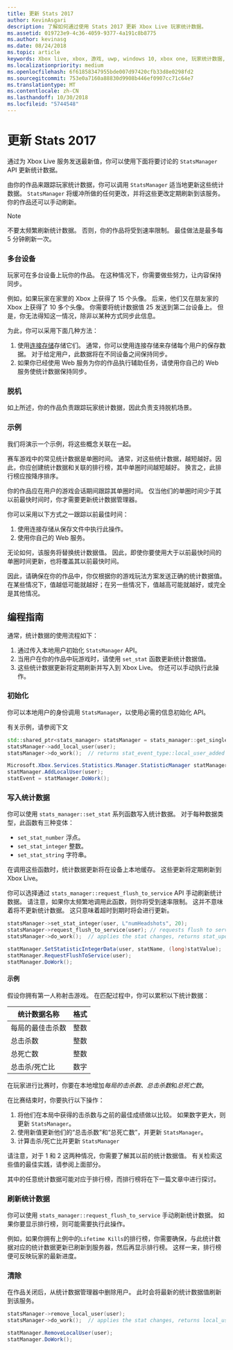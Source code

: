 ```yaml
---
title: 更新 Stats 2017
author: KevinAsgari
description: 了解如何通过使用 Stats 2017 更新 Xbox Live 玩家统计数据。
ms.assetid: 019723e9-4c36-4059-9377-4a191c8b8775
ms.author: kevinasg
ms.date: 08/24/2018
ms.topic: article
keywords: Xbox live, xbox, 游戏, uwp, windows 10, xbox one, 玩家统计数据, stats 2017
ms.localizationpriority: medium
ms.openlocfilehash: 6f61858347955bde007d97420cfb33d8e0298fd2
ms.sourcegitcommit: 753e0a7160a88830d9908b446ef0907cc71c64e7
ms.translationtype: MT
ms.contentlocale: zh-CN
ms.lasthandoff: 10/30/2018
ms.locfileid: "5744548"
---
```

# <a name="updating-stats-2017"></a>更新 Stats 2017

通过为 Xbox Live 服务发送最新值，你可以使用下面将要讨论的 `StatsManager` API 更新统计数据。

由你的作品来跟踪玩家统计数据，你可以调用 `StatsManager` 适当地更新这些统计数据。  `StatsManager` 将缓冲所做的任何更改，并将这些更改定期刷新到该服务。  你的作品还可以手动刷新。

> [!NOTE]
> 不要太频繁刷新统计数据。  否则，你的作品将受到速率限制。  最佳做法是最多每 5 分钟刷新一次。

### <a name="multiple-devices"></a>多台设备

玩家可在多台设备上玩你的作品。  在这种情况下，你需要做些努力，让内容保持同步。

例如，如果玩家在家里的 Xbox 上获得了 15 个头像。  后来，他们又在朋友家的 Xbox 上获得了 10 多个头像。  你需要将统计数据值 25 发送到第二台设备上。  但是，你无法得知这一情况，除非以某种方式同步此信息。

为此，你可以采用下面几种方法：

1. 使用[连接存储](../storage-platform/connected-storage/connected-storage-technical-overview.md)存储它们。  通常，你可以使用连接存储来存储每个用户的保存数据。  对于给定用户，此数据将在不同设备之间保持同步。
2. 如果你已经使用 Web 服务为你的作品执行辅助任务，请使用你自己的 Web 服务使统计数据保持同步。

### <a name="offline"></a>脱机

如上所述，你的作品负责跟踪玩家统计数据，因此负责支持脱机场景。 

### <a name="examples"></a>示例

我们将演示一个示例，将这些概念关联在一起。

赛车游戏中的常见统计数据是单圈时间。  通常，对这些统计数据，越短越好。因此，你应创建统计数据和关联的排行榜，其中单圈时间越短越好。  换言之，此排行榜应按降序排序。

你的作品应在用户的游戏会话期间跟踪其单圈时间。  仅当他们的单圈时间少于其以前最快时间时，你才需要更新统计数据管理器。

你可以采用以下方式之一跟踪以前最佳时间：
1. 使用连接存储从保存文件中执行此操作。
2. 使用你自己的 Web 服务。

无论如何，该服务将替换统计数据值。  因此，即使你要使用大于以前最快时间的单圈时间更新，也将覆盖其以前最快时间。

因此，请确保在你的作品中，你仅根据你的游戏玩法方案发送正确的统计数据值。  在某些情况下，值越低可能就越好；在另一些情况下，值越高可能就越好，或完全是其他情况。

## <a name="programming-guide"></a>编程指南

通常，统计数据的使用流程如下：

1. 通过传入本地用户初始化 `StatsManager` API。
1. 当用户在你的作品中玩游戏时，请使用 `set_stat` 函数更新统计数据值。
1. 这些统计数据更新将定期刷新并写入到 Xbox Live。  你还可以手动执行此操作。

### <a name="initialization"></a>初始化

你可以本地用户的身份调用 `StatsManager`，以使用必需的信息初始化 API。

有关示例，请参阅下文

```cpp
std::shared_ptr<stats_manager> statsManager = stats_manager::get_singleton_instance();
statsManager->add_local_user(user);
statsManager->do_work();  // returns stat_event_type::local_user_added
```

```csharp
Microsoft.Xbox.Services.Statistics.Manager.StatisticManager statManager = StatisticManager.SingletonInstance;
statManager.AddLocalUser(user);
statEvent = statManager.DoWork();
```

### <a name="writing-stats"></a>写入统计数据

你可以使用 `stats_manager::set_stat` 系列函数写入统计数据。  对于每种数据类型，此函数有三种变体：

* `set_stat_number` 浮点。
* `set_stat_integer` 整数。
* `set_stat_string` 字符串。

在调用这些函数时，统计数据更新将在设备上本地缓存。  这些更新将定期刷新到 Xbox Live。

你可以选择通过 `stats_manager::request_flush_to_service` API 手动刷新统计数据。  请注意，如果你太频繁地调用此函数，则你将受到速率限制。  这并不意味着将不更新统计数据。  这只意味着超时到期时将会进行更新。

```cpp
statsManager->set_stat_integer(user, L"numHeadshots", 20);
statsManager->request_flush_to_service(user); // requests flush to service, performs a do_work
statsManager->do_work();  // applies the stat changes, returns stat_update_complete after flush to service
```

```csharp
statManager.SetStatisticIntegerData(user, statName, (long)statValue);
statManager.RequestFlushToService(user);
statManager.DoWork();
```

#### <a name="example"></a>示例

假设你拥有第一人称射击游戏。  在匹配过程中，你可以累积以下统计数据：

| 统计数据名称 | 格式 |
|-----------|--------|
| 每局的最佳击杀数 | 整数 |
| 总击杀数 | 整数 |
| 总死亡数 | 整数 |
| 总击杀/死亡比 | 数字 |

在玩家进行比赛时，你要在本地增加*每局的击杀数*、*总击杀数*和*总死亡数*。

在比赛结束时，你要执行以下操作：
1. 将他们在本局中获得的击杀数与之前的最佳成绩做以比较。  如果数字更大，则更新 `StatsManager`。
2. 使用新值更新他们的“总击杀数”和“总死亡数”，并更新 `StatsManager`。
3. 计算击杀/死亡比并更新 `StatsManager`

请注意，对于 1 和 2 这两种情况，你需要了解其以前的统计数据值。  有关检索这些值的最佳实践，请参阅上面部分。

其中的任意统计数据可能对应于排行榜，而排行榜将在下一篇文章中进行探讨。

### <a name="flushing-stats"></a>刷新统计数据

你可以使用 `stats_manager::request_flush_to_service` 手动刷新统计数据。  如果你要显示排行榜，则可能需要执行此操作。

例如，如果你拥有上例中的`Lifetime Kills`的排行榜，你需要确保，与此统计数据对应的统计数据更新已刷新到服务器，然后再显示排行榜。  这样一来，排行榜便可反映玩家的最新进度。

### <a name="cleanup"></a>清除
在作品关闭后，从统计数据管理器中删除用户。 此时会将最新的统计数据值刷新到该服务。

```cpp
statsManager->remove_local_user(user);
statsManager->do_work();  // applies the stat changes, returns local_user_removed after flush to service
```

```csharp
statManager.RemoveLocalUser(user);
statManager.DoWork();
```
